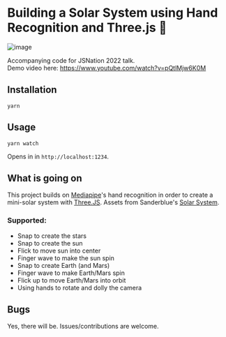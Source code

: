 # Building a Solar System using Hand Recognition and Three.js 🚀
![image](https://user-images.githubusercontent.com/7003853/173869318-8e258484-3968-44c1-b286-6226466b04b8.png)

Accompanying code for JSNation 2022 talk.
<br>Demo video here: https://www.youtube.com/watch?v=pQtlMjw6K0M


## Installation
```
yarn
```

## Usage
```
yarn watch
```
Opens in in `http://localhost:1234`.

## What is going on
This project builds on [Mediapipe](https://storage.googleapis.com/tfjs-models/demos/hand-pose-detection/index.html?model=mediapipe_hands)'s hand recognition in order to create a mini-solar system with [Three.JS](https://threejs.org/).
Assets from Sanderblue's [Solar System](https://github.com/sanderblue/solar-system-threejs).

### Supported:
- Snap to create the stars
- Snap to create the sun
- Flick to move sun into center
- Finger wave to make the sun spin
- Snap to create Earth (and Mars)
- Finger wave to make Earth/Mars spin
- Flick up to move Earth/Mars into orbit
- Using hands to rotate and dolly the camera


## Bugs
Yes, there will be. Issues/contributions are welcome.
